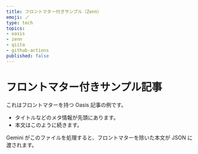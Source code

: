 ```yaml
---
title: フロントマター付きサンプル（Zenn）
emoji: 🪄
type: tech
topics:
- oasis
- zenn
- qiita
- github-actions
published: false
---
```


# フロントマター付きサンプル記事

これはフロントマターを持つ Oasis 記事の例です。

- タイトルなどのメタ情報が先頭にあります。
- 本文はこのように続きます。

Gemini がこのファイルを処理すると、フロントマターを除いた本文が JSON に渡されます。

